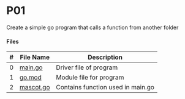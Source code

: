 # P01
Create a simple go program that calls a function from another folder

#### Files
|#|File Name|Description|
| :---: | ----------- | ---------------------- |
|0| [main.go](main.go) | Driver file of program |
|1| [go.mod](go.mod)| Module file for program |
|2| [mascot.go](./mascot/mascot.go)| Contains function used in main.go|
